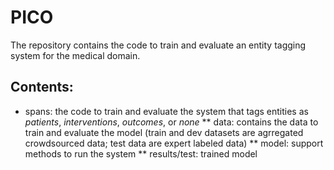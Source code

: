 # PICO

The repository contains the code to train and evaluate an entity tagging system for the medical domain. 

## Contents:
* spans: the code to train and evaluate the system that tags entities as _patients_, _interventions_, _outcomes_, or _none_
  ** data: contains the data to train and evaluate the model (train and dev datasets are agrregated crowdsourced data; test data are expert labeled data)
  ** model: support methods to run the system
  ** results/test: trained model
